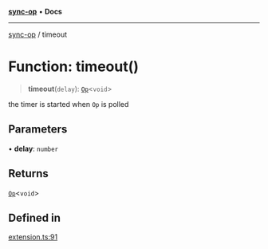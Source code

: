 [**sync-op**](../README.md) • **Docs**

***

[sync-op](../README.md) / timeout

# Function: timeout()

> **timeout**(`delay`): [`Op`](../classes/Op.md)\<`void`\>

the timer is started when `Op` is polled

## Parameters

• **delay**: `number`

## Returns

[`Op`](../classes/Op.md)\<`void`\>

## Defined in

[extension.ts:91](https://github.com/dhcmrlchtdj/sync-op/blob/163328e6c4e45f4e1851de6e0cd2086a60714f03/src/extension.ts#L91)
